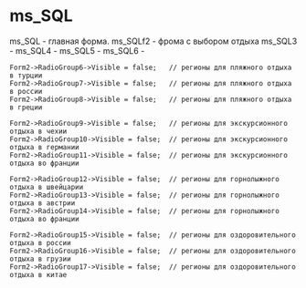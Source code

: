 # ms_SQL
ms_SQL - главная форма.
ms_SQLf2 - фрома с выбором отдыха
ms_SQL3 - 
ms_SQL4 - 
ms_SQL5 - 
ms_SQL6 - 


	Form2->RadioGroup6->Visible = false;   // регионы для пляжного отдыха в турции
	Form2->RadioGroup7->Visible = false;   // регионы для пляжного отдыха в россии
	Form2->RadioGroup8->Visible = false;   // регионы для пляжного отдыха в греции

	Form2->RadioGroup9->Visible = false;   // регионы для экскурсионного отдыха в чехии
	Form2->RadioGroup10->Visible = false;  // регионы для экскурсионного отдыха в германии
	Form2->RadioGroup11->Visible = false;  // регионы для экскурсионного отдыха во франции

	Form2->RadioGroup12->Visible = false;  // регионы для горнолыжного отдыха в швейцарии
	Form2->RadioGroup13->Visible = false;  // регионы для горнолыжного отдыха в австрии
	Form2->RadioGroup14->Visible = false;  // регионы для горнолыжного отдыха во франции

	Form2->RadioGroup15->Visible = false;  // регионы для оздоровительного отдыха в россии
	Form2->RadioGroup16->Visible = false;  // регионы для оздоровительного отдыха в грузии
	Form2->RadioGroup17->Visible = false;  // регионы для оздоровительного отдыха в китае
	
